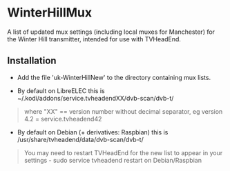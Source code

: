 # WinterHillMux
A list of updated mux settings (including local muxes for Manchester) for the Winter Hill transmitter, intended for use with TVHeadEnd.

## Installation
- Add the file 'uk-WinterHillNew' to the directory containing mux lists.

- By default on LibreELEC this is ~/.kodi/addons/service.tvheadendXX/dvb-scan/dvb-t/
> where "XX" == version number without decimal separator, eg version 4.2 = service.tvheadend42

- By default on Debian (+ derivatives: Raspbian) this is /usr/share/tvheadend/data/dvb-scan/dvb-t/

> You may need to restart TVHeadEnd for the new list to appear in your settings - sudo service tvheadend restart on Debian/Raspbian
